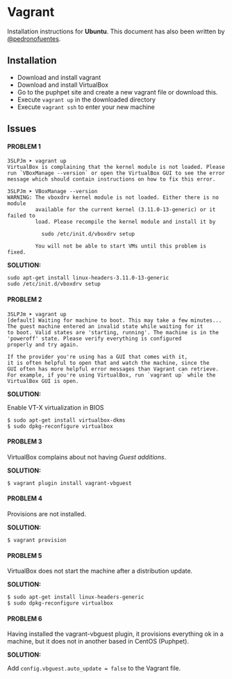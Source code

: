 # Vagrant

Installation instructions for **Ubuntu**. This document has also been written by [@pedronofuentes](https://github.com/pedronofuentes).

## Installation

- Download and install vagrant
- Download and install VirtualBox
- Go to the puphpet site and create a new vagrant file or download this.
- Execute `vagrant up` in the downloaded directory
- Execute `vagrant ssh` to enter your new machine


## Issues

#### PROBLEM 1

```
3SLPJm ➤ vagrant up
VirtualBox is complaining that the kernel module is not loaded. Please
run `VBoxManage --version` or open the VirtualBox GUI to see the error
message which should contain instructions on how to fix this error.

3SLPJm ➤ VBoxManage --version
WARNING: The vboxdrv kernel module is not loaded. Either there is no module
         available for the current kernel (3.11.0-13-generic) or it failed to
         load. Please recompile the kernel module and install it by

           sudo /etc/init.d/vboxdrv setup

         You will not be able to start VMs until this problem is fixed.
```

**SOLUTION:**

```
sudo apt-get install linux-headers-3.11.0-13-generic
sudo /etc/init.d/vboxdrv setup
```



#### PROBLEM 2

```
3SLPJm ➤ vagrant up
[default] Waiting for machine to boot. This may take a few minutes...
The guest machine entered an invalid state while waiting for it
to boot. Valid states are 'starting, running'. The machine is in the
'poweroff' state. Please verify everything is configured
properly and try again.

If the provider you're using has a GUI that comes with it,
it is often helpful to open that and watch the machine, since the
GUI often has more helpful error messages than Vagrant can retrieve.
For example, if you're using VirtualBox, run `vagrant up` while the
VirtualBox GUI is open.
```


**SOLUTION:**

Enable VT-X virtualization in BIOS

```
$ sudo apt-get install virtualbox-dkms
$ sudo dpkg-reconfigure virtualbox
```


#### PROBLEM 3
VirtualBox complains about not having _Guest additions_.

**SOLUTION:**

```
$ vagrant plugin install vagrant-vbguest
```



#### PROBLEM 4

Provisions are not installed.

**SOLUTION:**

```
$ vagrant provision
```


#### PROBLEM 5

VirtualBox does not start the machine after a distribution update.

**SOLUTION:**

```
$ sudo apt-get install linux-headers-generic
$ sudo dpkg-reconfigure virtualbox
```


#### PROBLEM 6

Having installed the vagrant-vbguest plugin, it provisions everything ok in a machine, but it does not in another based in CentOS (Puphpet).

**SOLUTION:**

Add `config.vbguest.auto_update = false` to the Vagrant file.

